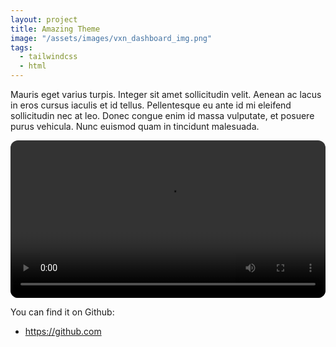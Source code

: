```yaml
---
layout: project
title: Amazing Theme
image: "/assets/images/vxn_dashboard_img.png"
tags:
  - tailwindcss
  - html
---
```


Mauris eget varius turpis. Integer sit amet sollicitudin velit. Aenean ac lacus in eros cursus iaculis et id tellus. Pellentesque eu ante id mi eleifend sollicitudin nec at leo. Donec congue enim id massa vulputate, et posuere purus vehicula. Nunc euismod quam in tincidunt malesuada.

<video
  controls
  preload="metadata"
  style="width:100%;border-radius:12px;">
  <source src="{{ site.baseurl }}/assets/videos/vxn_predictor-demo.mp4" type="video/mp4">
  <source src="{{ site.baseurl }}/assets/videos/vxn_predictor-demo.webm" type="video/webm">
  Sorry, your browser doesn’t support embedded videos.
</video>

You can find it on Github:

- <https://github.com>
